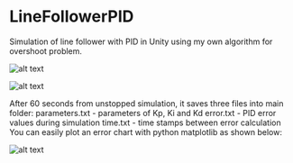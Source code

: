 # LineFollowerPID
Simulation of line follower with PID in Unity using my own algorithm for overshoot problem.

![alt text](https://github.com/vvrvvd/LineFollowerPID/blob/master/Screenshoots/race%20route.png)

![alt text](https://github.com/vvrvvd/LineFollowerPID/blob/master/Screenshoots/line%20follower%20ui.png)

After 60 seconds from unstopped simulation, it saves three files into main folder:
    parameters.txt - parameters of Kp, Ki and Kd
    error.txt - PID error values during simulation
    time.txt - time stamps between error calculation
You can easily plot an error chart with python matplotlib as shown below:

![alt text](https://github.com/vvrvvd/LineFollowerPID/blob/master/Screenshoots/error.png)

